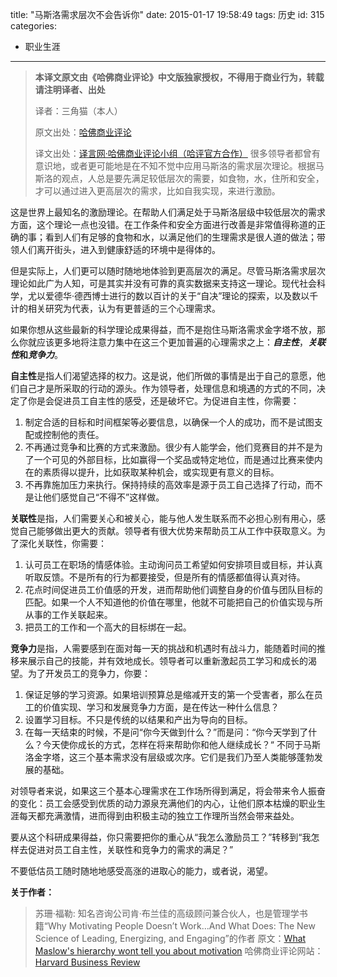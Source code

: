 title: "马斯洛需求层次不会告诉你"
date: 2015-01-17 19:58:49
tags: 历史
id: 315
categories:
  - 职业生涯
---

> **本译文原文由《哈佛商业评论》中文版独家授权，不得用于商业行为，转载请注明译者、出处**
> 
> 
> 译者：三角猫（本人）
> 
> 原文出处：[哈佛商业评论](https://hbr.org/2014/11/what-maslows-hierarchy-wont-tell-you-about-motivation)
> 
> 译文出处：[译言网·哈佛商业评论小组（哈评官方合作）](http://article.yeeyan.org/view/186238/436407)
很多领导者都曾有意识地，或者更可能地是在不知不觉中应用马斯洛的需求层次理论。根据马斯洛的观点，人总是要先满足较低层次的需要，如食物，水，住所和安全，才可以通过进入更高层次的需求，比如自我实现，来进行激励。

这是世界上最知名的激励理论。在帮助人们满足处于马斯洛层级中较低层次的需求方面，这个理论一点也没错。在工作条件和安全方面进行改善是非常值得称道的正确的事；看到人们有足够的食物和水，以满足他们的生理需求是很人道的做法；带领人们离开街头，进入到健康舒适的环境中是得体的。

但是实际上，人们更可以随时随地地体验到更高层次的满足。尽管马斯洛需求层次理论如此广为人知，可是其实并没有可靠的真实数据来支持这一理论。现代社会科学，尤以爱德华·德西博士进行的数以百计的关于“自决”理论的探索，以及数以千计的相关研究为代表，认为有更普适的三个心理需求。

如果你想从这些最新的科学理论成果得益，而不是抱住马斯洛需求金字塔不放，那么你就应该更多地将注意力集中在这三个更加普遍的心理需求之上：**_自主性_**，**_关联性_**和**_竞争力_**。

<!--more-->

**自主性**是指人们渴望选择的权力。这是说，他们所做的事情是出于自己的意愿，他们自己才是所采取的行动的源头。作为领导者，处理信息和境遇的方式的不同，决定了你是会促进员工自主性的感受，还是破坏它。为促进自主性，你需要：

1.  制定合适的目标和时间框架等必要信息，以确保一个人的成功，而不是试图支配或控制他的责任。
2.  不再通过竞争和比赛的方式来激励。很少有人能学会，他们竞赛目的并不是为了一个可见的外部目标，比如赢得一个奖品或特定地位，而是通过比赛来使内在的素质得以提升，比如获取某种机会，或实现更有意义的目标。
3.  不再靠施加压力来执行。保持持续的高效率是源于员工自己选择了行动，而不是让他们感觉自己“不得不”这样做。
&nbsp;

**关联性**是指，人们需要关心和被关心，能与他人发生联系而不必担心别有用心，感觉自己能够做出更大的贡献。领导者有很大优势来帮助员工从工作中获取意义。为了深化关联性，你需要：

1.  认可员工在职场的情感体验。主动询问员工希望如何安排项目或目标，并认真听取反馈。不是所有的行为都要接受，但是所有的情感都值得认真对待。
2.  花点时间促进员工价值感的开发，进而帮助他们调整自身的价值与团队目标的匹配。如果一个人不知道他的价值在哪里，他就不可能把自己的价值实现与所从事的工作关联起来。
3.  把员工的工作和一个高大的目标绑在一起。
&nbsp;

**竞争力**是指，人需要感到在面对每一天的挑战和机遇时有战斗力，能随着时间的推移来展示自己的技能，并有效地成长。领导者可以重新激起员工学习和成长的渴望。为了开发员工的竞争力，你要：

1.  保证足够的学习资源。如果培训预算总是缩减开支的第一个受害者，那么在员工的价值实现、学习和发展竞争力方面，是在传达一种什么信息？
2.  设置学习目标。不只是传统的以结果和产出为导向的目标。
3.  在每一天结束的时候，不是问“你今天做到什么？”而是问：“你今天学到了什么？今天使你成长的方式，怎样在将来帮助你和他人继续成长？“
不同于马斯洛金字塔，这三个基本需求没有层级或次序。它们是我们乃至人类能够蓬勃发展的基础。

对领导者来说，如果这三个基本心理需求在工作场所得到满足，将会带来令人振奋的变化：员工会感受到优质的动力源泉充满他们的内心，让他们原本枯燥的职业生涯每天都充满激情，进而得到由积极主动的独立工作理所当然会带来益处。

要从这个科研成果得益，你只需要把你的重心从“我怎么激励员工？”转移到“我怎样去促进对员工自主性，关联性和竞争力的需求的满足？”

不要低估员工随时随地地感受高涨的进取心的能力，或者说，渴望。

**关于作者：**
> 苏珊·福勒: 知名咨询公司肯·布兰佳的高级顾问兼合伙人，也是管理学书籍“Why Motivating People Doesn’t Work…And What Does: The New Science of Leading, Energizing, and Engaging”的作者
原文：[What Maslow's hierarchy wont tell you about motivation](https://hbr.org/2014/11/what-maslows-hierarchy-wont-tell-you-about-motivation)
哈佛商业评论网站：[Harvard Business Review](http://hbr.org/)
